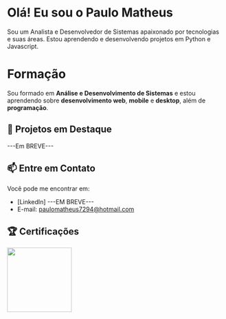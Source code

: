 # Olá! Eu sou o Paulo Matheus

Sou um Analista e Desenvolvedor de Sistemas apaixonado por tecnologias e suas áreas. Estou aprendendo e desenvolvendo projetos em Python e Javascript.

# Formação

Sou formado em **Análise e Desenvolvimento de Sistemas** e estou aprendendo sobre **desenvolvimento web**, **mobile** e **desktop**, além de **programação**.

## 🚀 Projetos em Destaque

---Em BREVE---

## 📫 Entre em Contato

Você pode me encontrar em:
- [LinkedIn] ---EM BREVE---
- E-mail: paulomatheus7294@hotmail.com

## 🏆 Certificações

<img src="https://images.credly.com/images/b93bf373-3da6-4ada-9879-a0c39d6a11f8/image.png" width="150" />

